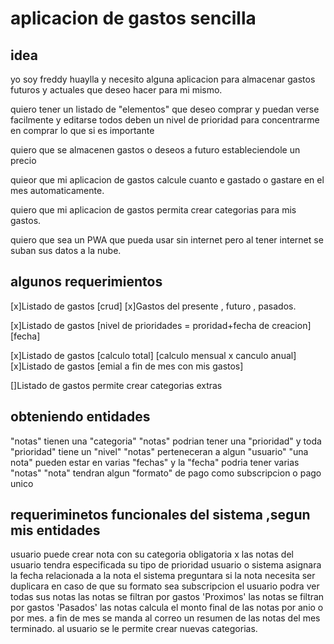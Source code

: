 # aplicacion de gastos sencilla



## idea
yo soy freddy huaylla y necesito alguna aplicacion para almacenar gastos futuros y actuales que deseo hacer para mi mismo.

quiero tener un listado de "elementos" que deseo comprar y puedan verse facilmente y editarse 
todos deben un nivel de prioridad para concentrarme en comprar lo que si es importante

quiero que se almacenen gastos o deseos a futuro estableciendole un precio


quieor que mi aplicacion de gastos calcule cuanto e gastado o gastare en el mes automaticamente.


quiero que mi aplicacion de gastos permita crear categorias para mis gastos.


quiero que sea un PWA que pueda usar sin internet pero al tener internet se suban sus datos a la nube.



## algunos requerimientos
[x]Listado de gastos [crud]
[x]Gastos del presente , futuro , pasados.    


[x]Listado de gastos [nivel de prioridades = proridad+fecha de creacion][fecha]

[x]Listado de gastos [calculo total] [calculo mensual x canculo anual]
[x]Listado de gastos [emial a fin de mes con mis gastos]

[]Listado de gastos permite crear categorias extras


## obteniendo entidades

"notas" tienen una "categoria"
"notas" podrian tener una "prioridad" y toda "prioridad" tiene un "nivel"
"notas" perteneceran a algun "usuario"
"una nota" pueden estar en varias "fechas" y la "fecha" podria tener varias "notas"
"nota" tendran algun "formato" de pago como subscripcion o pago unico

## requeriminetos funcionales del sistema ,segun mis entidades

usuario puede crear nota con su categoria obligatoria x
las notas del usuario tendra especificada su tipo de prioridad
usuario o sistema asignara la fecha relacionada a la nota
el sistema preguntara si la nota necesita ser duplicara en caso de que su formato sea subscripcion
el usuario podra ver todas sus notas
las notas se filtran por gastos 'Proximos'
las notas se filtran por gastos 'Pasados'
las notas calcula el monto final de las notas por anio o por mes.
a fin de mes se manda al correo un resumen de las notas del mes terminado.
al usuario se le permite crear nuevas categorias.




























